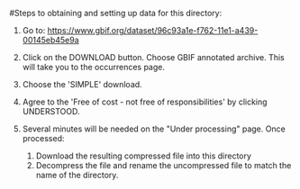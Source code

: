 #Steps to obtaining and setting up data for this directory:

1. Go to: https://www.gbif.org/dataset/96c93a1e-f762-11e1-a439-00145eb45e9a

2. Click on the DOWNLOAD button. Choose GBIF annotated archive. This will take you to the occurrences page. 
3. Choose the 'SIMPLE' download.
4. Agree to the 'Free of cost - not free of responsibilities' by clicking UNDERSTOOD.
5. Several minutes will be needed on the "Under processing" page. Once processed:
	1. Download the resulting compressed file into this directory
	2. Decompress the file and rename the uncompressed file to match the name of the directory.